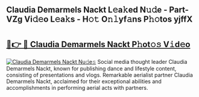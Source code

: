 ## Claudia Demarmels Nackt L𝚎a𝚔ed N𝚞𝚍e - Part-VZg Vi𝚍𝚎o L𝚎a𝚔s - H𝚘𝚝 O𝚗𝚕yf𝚊ns P𝚑𝚘tos yjffX

# <h2><a href="http://kf4n9yo.oniu.top/?m=Claudia+Demarmels+Nackt">🔗👉 🔴 Claudia Demarmels Nackt P𝚑ot𝚘𝚜 V𝚒d𝚎o</a></h2>

[![Claudia Demarmels Nackt Nu𝚍e𝚜](https://i.imgur.com/0qMVB7G.gif)](http://kf4n9yo.oniu.top/?m=Claudia+Demarmels+Nackt)
Social media thought leader Claudia Demarmels Nackt, known for publishing dance and lifestyle content, consisting of presentations and vlogs. Remarkable aerialist partner Claudia Demarmels Nackt, acclaimed for their exceptional abilities and accomplishments in performing aerial acts with partners.  
